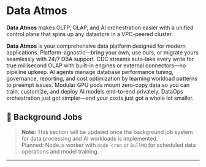 # Data Atmos

**Data Atmos** makes OLTP, OLAP, and AI orchestration easier with a unified control plane that spins up any datastore in a VPC-peered cluster.

**Data Atmos** is your comprehensive data platform designed for modern applications. Platform-agnostic—bring your own, use ours, or migrate yours seamlessly with 24/7 DBA support. CDC streams auto-lake every write for true millisecond OLAP with built-in engines or external connectors—no pipeline upkeep. AI agents manage database performance tuning, governance, reporting, and cost optimization by learning workload patterns to preempt issues. Modular GPU pods mount zero-copy data so you can train, customize, and deploy AI models end-to-end privately. DataOps orchestration just got simpler—and your costs just got a whole lot smaller.

## 🔄 Background Jobs

> **Note:** This section will be updated once the background job system for data processing and AI workloads is implemented.  
> Planned: Node.js worker with `node-cron` or `BullMQ` for scheduled data operations and model training.

---
